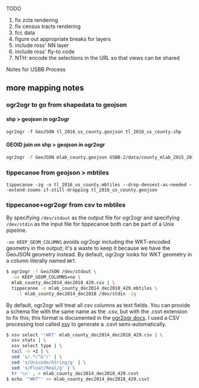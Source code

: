 TODO

1) fix zcta rendering
2) fix census tracts rendering
3) fcc data
4) figure out appropriate breaks for layers
5) include ross' NN layer
6) include ross' fly-to code
7) NTH: encode the selections in the URL so that views can be shared


Notes for USBB Process

## more mapping notes

### ogr2ogr to go from shapedata to geojson

#### shp > geojson in ogr2ogr
`ogr2ogr -f GeoJSON tl_2016_us_county.geojson tl_2016_us_county.shp`

#### GEOID join on shp > geojson in ogr2ogr
```sh
ogr2ogr -f GeoJSON mlab_county.geojson USBB-2/data/county_mlab_2015_2018.csv -sql "SELECT * FROM county_mlab_2015_2018 c JOIN 'USBB-2/shapefiles/tl_2016_us_county/tl_2016_us_county.shp'.tl_2016_us_county s on c.GEOID = s.GEOID"
```

### tippecanoe from geojson > mbtiles

`tippecanoe -zg -o tl_2016_us_county.mbtiles --drop-densest-as-needed --extend-zooms-if-still-dropping tl_2016_us_county.geojson`


### tippecanoe+ogr2ogr from csv to mbtiles
By specifying `/dev/stdout` as the output file for ogr2ogr and specifying `/dev/stdin` as the input file for tippecanoe both can be part of a Unix pipeline.

`-oo KEEP_GEOM_COLUMNS` avoids ogr2ogr including the WKT-encoded geometry in the output; it's a waste to keep it because we have the GeoJSON geometry instead.
By default, ogr2ogr looks for WKT geometry in a column literally named `WKT`.

```sh
$ ogr2ogr -f GeoJSON /dev/stdout \
  -oo KEEP_GEOM_COLUMNS=no \
  mlab_county_dec2014_dec2018_429.csv | \
  tippecanoe -o mlab_county_dec2014_dec2018_429.mbtiles \
    -l mlab_county_dec2014_dec2018 /dev/stdin -zg
```

By default, ogr2ogr will treat all csv columns as text fields.
You can provide a schema file with the same name as the .csv, but with the .csvt extension to fix this; this format is documented in the [ogr2ogr docs](https://www.gdal.org/drv_csv.html).
I used a CSV processing tool called [xsv](https://github.com/burntsushi/xsv) to generate a .csvt semi-automatically.

```sh
$ xsv select '!WKT' mlab_county_dec2014_dec2018_429.csv | \
  xsv stats | \
  xsv select type | \
  tail -n +2 | \
  sed 's/.*/"&"/' | \
  sed 's/Unicode/String/g' | \
  sed 's/Float/Real/g' | \
  tr '\n' , > mlab_county_dec2014_dec2018_429.csvt
$ echo '"WKT"' >> mlab_county_dec2014_dec2018_429.csvt
```

